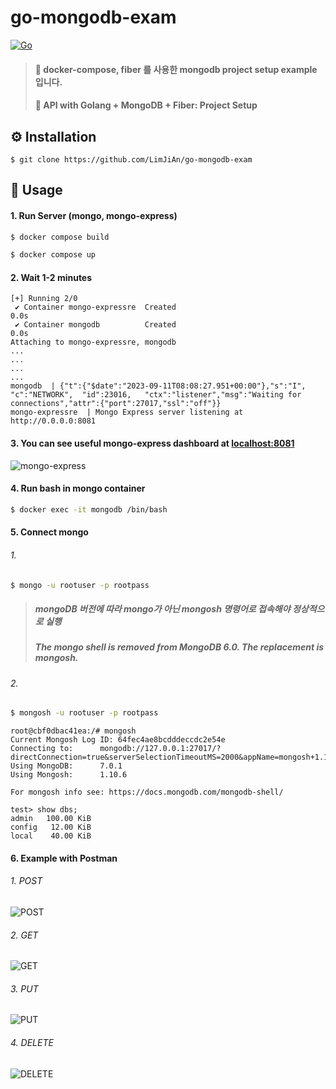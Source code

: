 # go-mongodb-exam
[![Go](https://img.shields.io/badge/go-1.21-blue.svg?style=for-the-badge&logo=go&logoColor=white)](https://go.dev/dl/)

> #### 🎯 docker-compose, fiber 를 사용한 mongodb project setup example 입니다.
> #### 🎯 API with Golang + MongoDB + Fiber: Project Setup

## ⚙️ Installation
```shell
$ git clone https://github.com/LimJiAn/go-mongodb-exam
```
## 👀 Usage
#### 1. Run Server (mongo, mongo-express)
```bash
$ docker compose build
```
```bash
$ docker compose up
```
#### 2. Wait 1-2 minutes
```console
[+] Running 2/0
 ✔ Container mongo-expressre  Created                                                                    0.0s
 ✔ Container mongodb          Created                                                                    0.0s
Attaching to mongo-expressre, mongodb
...
...
...
...
mongodb  | {"t":{"$date":"2023-09-11T08:08:27.951+00:00"},"s":"I",  "c":"NETWORK",  "id":23016,   "ctx":"listener","msg":"Waiting for connections","attr":{"port":27017,"ssl":"off"}}
mongo-expressre  | Mongo Express server listening at http://0.0.0.0:8081
```
#### 3. You can see useful mongo-express dashboard at [localhost:8081](http://localhost:8081)
![mongo-express](https://github.com/LimJiAn/go-mongodb-exam/assets/85569173/c7218d0b-9658-49d9-a912-1dd65652dc18)

#### 4. Run bash in mongo container
```bash
$ docker exec -it mongodb /bin/bash
```


#### 5. Connect mongo
###### 1.
```bash
$ mongo -u rootuser -p rootpass
```
> ##### mongoDB 버전에 따라 mongo가 아닌 mongosh 명령어로 접속해야 정상적으로 실행
> ##### The mongo shell is removed from MongoDB 6.0. The replacement is mongosh.
###### 2.
```bash
$ mongosh -u rootuser -p rootpass
```

```console
root@cbf0dbac41ea:/# mongosh
Current Mongosh Log ID:	64fec4ae8bcdddeccdc2e54e
Connecting to:		mongodb://127.0.0.1:27017/?directConnection=true&serverSelectionTimeoutMS=2000&appName=mongosh+1.10.6
Using MongoDB:		7.0.1
Using Mongosh:		1.10.6

For mongosh info see: https://docs.mongodb.com/mongodb-shell/

test> show dbs;
admin   100.00 KiB
config   12.00 KiB
local    40.00 KiB
```
#### 6. Example with Postman
###### 1. POST
![POST](https://github.com/LimJiAn/go-mongodb-exam/assets/85569173/93d97a0c-1752-4763-bb65-044fb3bd69bf)
###### 2. GET
![GET](https://github.com/LimJiAn/go-mongodb-exam/assets/85569173/0e6e062f-e551-4d84-a7e9-fa2da7d49d91)
###### 3. PUT
![PUT](https://github.com/LimJiAn/go-mongodb-exam/assets/85569173/2d69d1a4-450a-46da-ab4d-d9a21ea514de)
###### 4. DELETE
![DELETE](https://github.com/LimJiAn/go-mongodb-exam/assets/85569173/7aad6f1a-69b4-4ba0-b9ed-0656f706d954)
